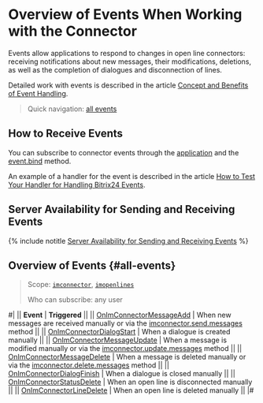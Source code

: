 # Overview of Events When Working with the Connector

Events allow applications to respond to changes in open line connectors: receiving notifications about new messages, their modifications, deletions, as well as the completion of dialogues and disconnection of lines.

Detailed work with events is described in the article [Concept and Benefits of Event Handling](../../../events/index.md).

> Quick navigation: [all events](#all-events)

## How to Receive Events

You can subscribe to connector events through the [application](../../../app-installation/index) and the [event.bind](../../../events/event-bind) method.

An example of a handler for the event is described in the article [How to Test Your Handler for Handling Bitrix24 Events](../../../events/test-handler).

## Server Availability for Sending and Receiving Events

{% include notitle [Server Availability for Sending and Receiving Events](../../../../_includes/events-index.md) %}

## Overview of Events {#all-events}

> Scope: [`imconnector`](../../../scopes/permissions.md), [`imopenlines`](../../../scopes/permissions.md)  
>
> Who can subscribe: any user

#|
|| **Event** | **Triggered** ||
|| [OnImConnectorMessageAdd](on-im-connector-message-add.md) | When new messages are received manually or via the [imconnector.send.messages](../imconnector-send-messages.md) method ||
|| [OnImConnectorDialogStart](on-im-connector-dialog-start.md) | When a dialogue is created manually ||
|| [OnImConnectorMessageUpdate](on-im-connector-message-update.md) | When a message is modified manually or via the [imconnector.update.messages](../imconnector-update-messages.md) method ||
|| [OnImConnectorMessageDelete](on-im-connector-message-delete.md) | When a message is deleted manually or via the [imconnector.delete.messages](../imconnector-delete-messages.md) method ||
|| [OnImConnectorDialogFinish](on-im-connector-dialog-finish.md) | When a dialogue is closed manually ||
|| [OnImConnectorStatusDelete](on-im-connector-status-delete.md) | When an open line is disconnected manually ||
|| [OnImConnectorLineDelete](on-im-connector-line-delete.md) | When an open line is deleted manually ||
|#
